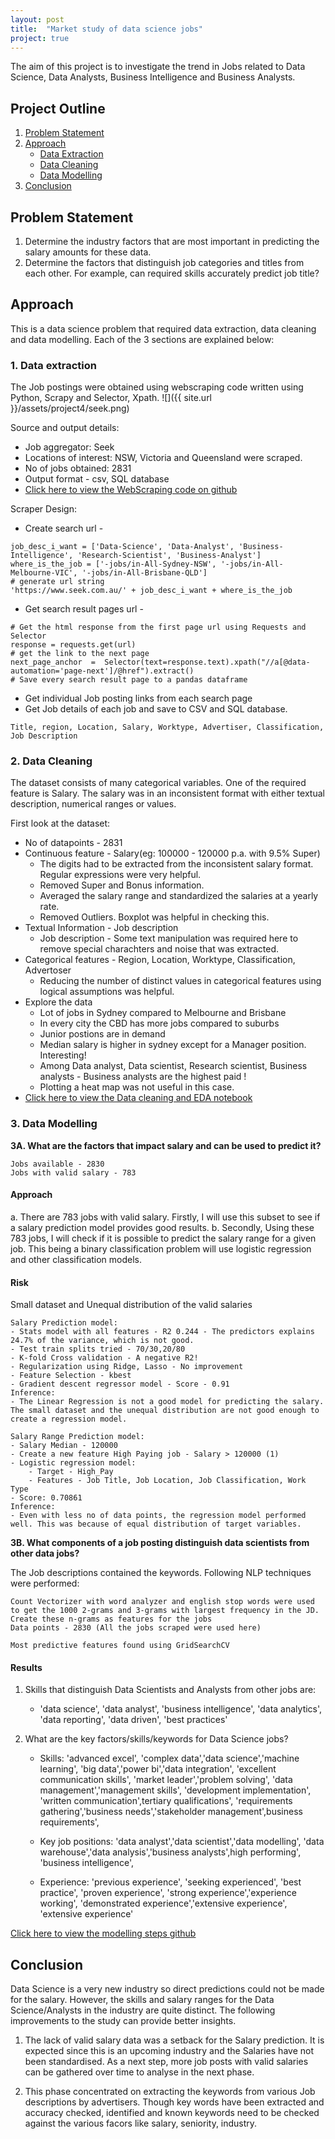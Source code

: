 ```yaml
---
layout: post
title:  "Market study of data science jobs"
project: true
---
```


The aim of this project is to investigate the trend in Jobs related to Data Science, Data Analysts, Business Intelligence and Business Analysts.

## Project Outline
1. [Problem Statement](#ps)
2. [Approach](#app)
    - [Data Extraction](#get)
    - [Data Cleaning](#clean)
    - [Data Modelling](#mod)
3. [Conclusion](#end)

<a id='ps'></a>

## Problem Statement
1. Determine the industry factors that are most important in predicting the salary amounts for these data.
2. Determine the factors that distinguish job categories and titles from each other. For example, can required skills accurately predict job title?

<a id='app'></a>

## Approach
This is a data science problem that required data extraction, data cleaning and data modelling. Each of the 3 sections are explained below:

<a id='get'></a>

### 1. Data extraction
The Job postings were obtained using webscraping code written using Python, Scrapy and Selector, Xpath.
![]({{ site.url }}/assets/project4/seek.png)

Source and output details:
- Job aggregator: Seek
- Locations of interest: NSW, Victoria and Queensland were scraped. 
- No of jobs obtained: 2831
- Output format - csv, SQL database
- [Click here to view the WebScraping code on github](http://localhost:8888/notebooks/Project4_uploads/roshan/project-4-roshan-01-scraping.ipynb)

Scraper Design:
- Create search url - 
```
job_desc_i_want = ['Data-Science', 'Data-Analyst', 'Business-Intelligence', 'Research-Scientist', 'Business-Analyst']
where_is_the_job = ['-jobs/in-All-Sydney-NSW', '-jobs/in-All-Melbourne-VIC', '-jobs/in-All-Brisbane-QLD']
# generate url string
'https://www.seek.com.au/' + job_desc_i_want + where_is_the_job
```
- Get search result pages url - 
```
# Get the html response from the first page url using Requests and Selector 
response = requests.get(url)
# get the link to the next page
next_page_anchor  =  Selector(text=response.text).xpath("//a[@data-automation='page-next']/@href").extract()
# Save every search result page to a pandas dataframe
```
- Get individual Job posting links from each search page
- Get Job details of each job and save to CSV and SQL database.
```
Title, region, Location, Salary, Worktype, Advertiser, Classification, Job Description
```

<a id='clean'></a>

### 2. Data Cleaning
The dataset consists of many categorical variables. One of the required feature is Salary. The salary was in an inconsistent format with either textual description, numerical ranges or values. 

First look at the dataset:
- No of datapoints - 2831
- Continuous feature - Salary(eg: 100000 - 120000 p.a. with 9.5% Super)
    - The digits had to be extracted from the inconsistent salary format. Regular expressions were very helpful.
    - Removed Super and Bonus information.
    - Averaged the salary range and standardized the salaries at a yearly rate.
    - Removed Outliers. Boxplot was helpful in checking this.
- Textual Information - Job description
    - Job description - Some text manipulation was required here to remove special charachters and noise that was extracted.
- Categorical features - Region, Location, Worktype, Classification, Advertoser
    - Reducing the number of distinct values in categorical features using logical assumptions was helpful.
- Explore the data  
    - Lot of jobs in Sydney compared to Melbourne and Brisbane
    - In every city the CBD has more jobs compared to suburbs
    - Junior postions are in demand
    - Median salary is higher in sydney except for a Manager position. Interesting!
    - Among Data analyst, Data scientist, Research scientist, Business analysts - Business analysts are the highest paid !
    - Plotting a heat map was not useful in this case.
- [Click here to view the Data cleaning and EDA notebook](http://localhost:8888/notebooks/Project4_uploads/roshan/project-4-roshan-02-clean-eda.ipynb)

<a id='mod'></a>

### 3. Data Modelling

**3A. What are the factors that impact salary and can be used to predict it?**
```
Jobs available - 2830
Jobs with valid salary - 783
```

#### Approach
a. There are 783 jobs with valid salary. Firstly, I will use this subset to see if a salary prediction model provides good results.
b. Secondly, Using these 783 jobs, I will check if it is possible to predict the salary range for a given job. This being a binary classification problem will use logistic regression and other classification models.

#### Risk
Small dataset and Unequal distribution of the valid salaries

```
Salary Prediction model:
- Stats model with all features - R2 0.244 - The predictors explains 24.7% of the variance, which is not good.
- Test train splits tried - 70/30,20/80
- K-fold Cross validation - A negative R2! 
- Regularization using Ridge, Lasso - No improvement
- Feature Selection - kbest
- Gradient descent regressor model - Score - 0.91
Inference:
- The Linear Regression is not a good model for predicting the salary. The small dataset and the unequal distribution are not good enough to create a regression model.
```

```
Salary Range Prediction model:
- Salary Median - 120000
- Create a new feature High Paying job - Salary > 120000 (1)
- Logistic regression model:
    - Target - High_Pay
    - Features - Job Title, Job Location, Job Classification, Work Type
- Score: 0.70861
Inference:
- Even with less no of data points, the regression model performed well. This was because of equal distribution of target variables.
```

**3B. What components of a job posting distinguish data scientists from other data jobs?**

The Job descriptions contained the keywords. Following NLP techniques were performed:
```
Count Vectorizer with word analyzer and english stop words were used to get the 1000 2-grams and 3-grams with largest frequency in the JD.
Create these n-grams as features for the jobs
Data points - 2830 (All the jobs scraped were used here)
```
```
Most predictive features found using GridSearchCV
```
#### Results
1. Skills that distinguish Data Scientists and Analysts from other jobs are:
    - 'data science', 'data analyst', 'business intelligence', 'data analytics', 'data reporting', 'data driven', 'best practices'

2. What are the key factors/skills/keywords for Data Science jobs?
    - Skills: 'advanced excel', 'complex data','data science','machine learning', 'big data','power bi','data integration', 'excellent communication skills', 'market leader','problem solving', 'data management','management skills', 'development implementation', 'written communication',tertiary qualifications', 'requirements gathering','business needs','stakeholder management',business requirements',
    - Key job positions: 'data analyst','data scientist','data modelling', 'data warehouse','data analysis','business analysts',high performing', 'business intelligence',
           
    - Experience: 'previous experience', 'seeking experienced', 'best practice', 'proven experience', 'strong experience','experience working', 'demonstrated experience','extensive experience', 'extensive experience' 

[Click here to view the modelling steps github](http://localhost:8888/notebooks/Project4_uploads/roshan/project-4-roshan-03-qn1-qn2.ipynb)

<a id='end'></a>

## Conclusion
Data Science is a very new industry so direct predictions could not be made for the salary. However, the skills and salary ranges for the Data Science/Analysts in the industry are quite distinct. The following improvements to the study can provide better insights.

1. The lack of valid salary data was a setback for the Salary prediction. It is expected since this is an upcoming industry and the Salaries have not been standardised. As a next step, more job posts with valid salaries can be gathered over time to analyse in the next phase.

2. This phase concentrated on extracting the keywords from various Job descriptions by advertisers. Though key words have been extracted and accuracy checked, identified and known keywords need to be checked against the various facors like salary, seniority, industry.

